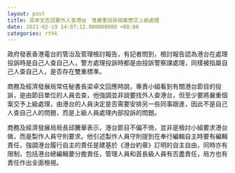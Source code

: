 ```yaml
---
layout: post
title: 梁卓文否認要外人查港台　惟嚴重投訴個案應交上級處理
date: 2021-02-19 14:07:12.000000000 +08:00
categories: rthk
---
```


政府發表香港電台的管治及管理檢討報告，有記者問到，檢討報告認為港台在處理投訴時是自己人查自己人，警方處理投訴時都是由投訴警察課處理，同樣被指屬自己人查自己人，是否存在雙重標準。

商務及經濟發展局常任秘書長梁卓文回應時說，專責小組看到有關港台節目的投訴，是由節目單位的人員去查，他強調並非說要找外人查港台，但至少要將嚴重個案交予上級處理，由港台的人員決定是否需要安排另一些同事跟進，因此不是自己人查自己人的問題，而是上級人員處理內部投訴的問題。

商務及經濟發展局局長邱騰華表示，港台節目不偏不倚，並非是檢討小組要求港台做，而是製作人員守則要求。他引述製作人員守則提到在奉行編輯自主時要有編輯責任，強調港台履行自主的責任是建基於《港台約章》訂明的自主自由，同時亦有限制，包括港台總編輯要分擔責任，管理人員和首長級人員有否盡責任，局方也有責任作出全面檢視。
